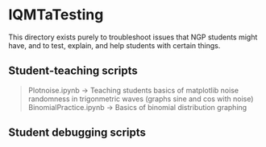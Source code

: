 # IQMTaTesting
This directory exists purely to troubleshoot issues that NGP students might have, and to test, explain, and help students with certain things.



## Student-teaching scripts
> Plotnoise.ipynb -> Teaching students basics of matplotlib noise randomness in trigonmetric waves (graphs sine and cos with noise) 
> BinomialPractice.ipynb -> Basics of binomial distribution graphing


## Student debugging scripts




